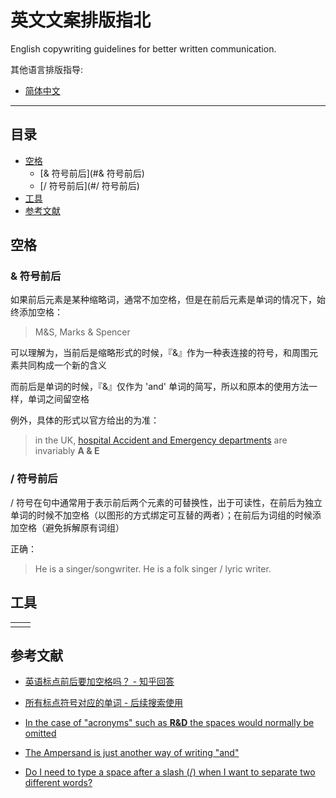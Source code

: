 # 英文文案排版指北
English copywriting guidelines for better written communication.

其他语言排版指导:

- [简体中文](README.md)

-----

## 目录

<!-- vim-markdown-toc GFM -->

* [空格](#空格)
    * [& 符号前后](#& 符号前后)
    * [/ 符号前后](#/ 符号前后)
* [工具](#工具)
* [参考文献](#参考文献)

<!-- vim-markdown-toc -->

## 空格

### & 符号前后

如果前后元素是某种缩略词，通常不加空格，但是在前后元素是单词的情况下，始终添加空格：

> M&S, Marks & Spencer

可以理解为，当前后是缩略形式的时候，『&』作为一种表连接的符号，和周围元素共同构成一个新的含义

而前后是单词的时候，『&』仅作为 'and' 单词的简写，所以和原本的使用方法一样，单词之间留空格

例外，具体的形式以官方给出的为准：

>  in the UK, [hospital Accident and Emergency departments](http://www.royalsurrey.nhs.uk/A-and-E) are invariably **A & E**

### / 符号前后

/ 符号在句中通常用于表示前后两个元素的可替换性，出于可读性，在前后为独立单词的时候不加空格（以图形的方式绑定可互替的两者）；在前后为词组的时候添加空格（避免拆解原有词组）

正确：

> He is a singer/songwriter.
> He is a folk singer / lyric writer.

## 工具

|      |      |
| ---- | ---- |
|      |      |

## 参考文献

- [英语标点前后要加空格吗？ - 知乎回答](https://www.zhihu.com/question/26957852/answer/1616430999)
- [所有标点符号对应的单词 - 后续搜索使用](http://zhidao.baidu.com/question/87300156/answer/3068592667)

- [In the case of "acronyms" such as **R&D** the spaces would normally be omitted](https://english.stackexchange.com/a/36824)

- [The Ampersand is just another way of writing "and"](https://qr.ae/pyKWVQ)

- [Do I need to type a space after a slash (/) when I want to separate two different words?](https://qr.ae/pyKWVe)
